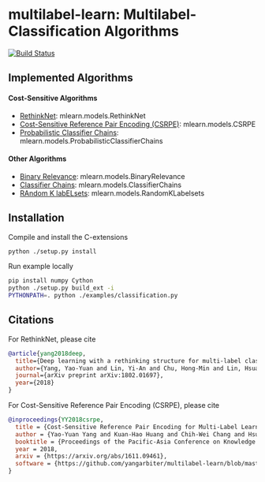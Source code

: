 # multilabel-learn: Multilabel-Classification Algorithms

[![Build Status](https://travis-ci.org/yangarbiter/multilabel-learn.svg?branch=master)](https://travis-ci.org/yangarbiter/multilabel-learn)

## Implemented Algorithms

#### Cost-Sensitive Algorithms

* [RethinkNet](mlearn/models/rethinknet/rethinkNet.py): mlearn.models.RethinkNet
* [Cost-Sensitive Reference Pair Encoding (CSRPE)](mlearn/models/csrpe.py): mlearn.models.CSRPE
* [Probabilistic Classifier Chains](mlearn/models/probabilistic_classifier_chains.py): mlearn.models.ProbabilisticClassifierChains

#### Other Algorithms

* [Binary Relevance](mlearn/models/rethinknet/binary_relevance.py): mlearn.models.BinaryRelevance
* [Classifier Chains](mlearn/models/rethinknet/classifier_chains.py): mlearn.models.ClassifierChains
* [RAndom K labELsets](mlearn/models/rethinknet/random_k_labelsets.py): mlearn.models.RandomKLabelsets

## Installation

Compile and install the C-extensions
```bash
python ./setup.py install
```

Run example locally
```bash
pip install numpy Cython
python ./setup.py build_ext -i
PYTHONPATH=. python ./examples/classification.py
```

## Citations

For RethinkNet, please cite
```bib
@article{yang2018deep,
  title={Deep learning with a rethinking structure for multi-label classification},
  author={Yang, Yao-Yuan and Lin, Yi-An and Chu, Hong-Min and Lin, Hsuan-Tien},
  journal={arXiv preprint arXiv:1802.01697},
  year={2018}
}
```

For Cost-Sensitive Reference Pair Encoding (CSRPE), please cite
```bib
@inproceedings{YY2018csrpe,
  title = {Cost-Sensitive Reference Pair Encoding for Multi-Label Learning},
  author = {Yao-Yuan Yang and Kuan-Hao Huang and Chih-Wei Chang and Hsuan-Tien Lin},
  booktitle = {Proceedings of the Pacific-Asia Conference on Knowledge Discovery and Data Mining (PAKDD)},
  year = 2018,
  arxiv = {https://arxiv.org/abs/1611.09461},
  software = {https://github.com/yangarbiter/multilabel-learn/blob/master/mlearn/models/csrpe.py},
}
```
